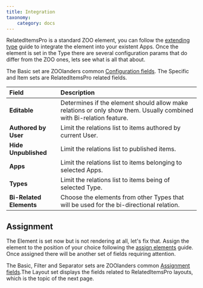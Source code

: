 ```yaml
---
title: Integration
taxonomy:
    category: docs
---
```


RelatedItemsPro is a standard ZOO element, you can follow the [extending type](http://yootheme.com/zoo/documentation/advanced/extend-pre-build-types) guide to integrate the element into your existent Apps. Once the element is set in the Type there are several configuration params that do differ from the ZOO ones, lets see what is all that about.

The Basic set are ZOOlanders common [Configuration fields](/zoolanders/elements/fields#configuration). The Specific and Item sets are RelatedItemsPro related fields.

| Field       | Description |
| :---------- | :---------- |
| **Editable** | Determines if the element should allow make relations or only show them. Usually combined with Bi-relation feature. |
| **Authored by User** | Limit the relations list to items authored by current User. |
| **Hide Unpublished** | Limit the relations list to published items. |
| **Apps** | Limit the relations list to items belonging to selected Apps. |
| **Types** | Limit the relations list to items being of selected Type. |
| **Bi-Related Elements** | Choose the elements from other Types that will be used for the bi-directional relation. |

## Assignment

The Element is set now but is not rendering at all, let's fix that. Assign the element to the position of your choice following the [assign elements](http://yootheme.com/zoo/documentation/advanced/assign-elements-to-layout-positions) guide. Once assigned there will be another set of fields requiring attention.

The Basic, Filter and Separator sets are ZOOlanders common [Assignment fields](/zoolanders/elements/fields#assignment).The Layout set displays the fields related to RelatedItemsPro layouts, which is the topic of the next page.
